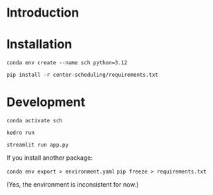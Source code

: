 # Introduction

# Installation

`conda env create --name sch python=3.12`

`pip install -r center-scheduling/requirements.txt`

# Development

`conda activate sch`

`kedro run`

`streamlit run app.py`

If you install another package:

`conda env export > environment.yaml`
`pip freeze > requirements.txt`

(Yes, the environment is inconsistent for now.)